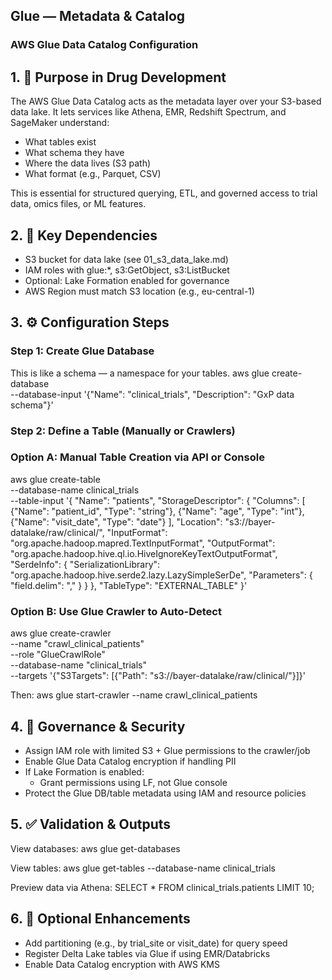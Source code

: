 ## Glue — Metadata & Catalog
### AWS Glue Data Catalog Configuration

## 1. 🎯 Purpose in Drug Development
The AWS Glue Data Catalog acts as the metadata layer over your S3-based data lake. It lets services like Athena, EMR, Redshift Spectrum, and SageMaker understand:
- What tables exist
- What schema they have
- Where the data lives (S3 path)
- What format (e.g., Parquet, CSV)

This is essential for structured querying, ETL, and governed access to trial data, omics files, or ML features.

## 2. 🔗 Key Dependencies
- S3 bucket for data lake (see 01_s3_data_lake.md)
- IAM roles with glue:*, s3:GetObject, s3:ListBucket
- Optional: Lake Formation enabled for governance
- AWS Region must match S3 location (e.g., eu-central-1)

## 3. ⚙️ Configuration Steps
### Step 1: Create Glue Database
This is like a schema — a namespace for your tables.
aws glue create-database \
  --database-input '{"Name": "clinical_trials", "Description": "GxP data schema"}'

### Step 2: Define a Table (Manually or Crawlers)
### Option A: Manual Table Creation via API or Console
aws glue create-table \
  --database-name clinical_trials \
  --table-input '{
    "Name": "patients",
    "StorageDescriptor": {
      "Columns": [
        {"Name": "patient_id", "Type": "string"},
        {"Name": "age", "Type": "int"},
        {"Name": "visit_date", "Type": "date"}
      ],
      "Location": "s3://bayer-datalake/raw/clinical/",
      "InputFormat": "org.apache.hadoop.mapred.TextInputFormat",
      "OutputFormat": "org.apache.hadoop.hive.ql.io.HiveIgnoreKeyTextOutputFormat",
      "SerdeInfo": {
        "SerializationLibrary": "org.apache.hadoop.hive.serde2.lazy.LazySimpleSerDe",
        "Parameters": { "field.delim": "," }
      }
    },
    "TableType": "EXTERNAL_TABLE"
  }'

### Option B: Use Glue Crawler to Auto-Detect
aws glue create-crawler \
  --name "crawl_clinical_patients" \
  --role "GlueCrawlRole" \
  --database-name "clinical_trials" \
  --targets '{"S3Targets": [{"Path": "s3://bayer-datalake/raw/clinical/"}]}'

Then:
aws glue start-crawler --name crawl_clinical_patients

## 4. 🔐 Governance & Security
 - Assign IAM role with limited S3 + Glue permissions to the crawler/job
 - Enable Glue Data Catalog encryption if handling PII
 - If Lake Formation is enabled:
     - Grant permissions using LF, not Glue console
 - Protect the Glue DB/table metadata using IAM and resource policies

## 5. ✅ Validation & Outputs
View databases:
aws glue get-databases

View tables:
aws glue get-tables --database-name clinical_trials

Preview data via Athena:
SELECT * FROM clinical_trials.patients LIMIT 10;

## 6. 🌱 Optional Enhancements
- Add partitioning (e.g., by trial_site or visit_date) for query speed
- Register Delta Lake tables via Glue if using EMR/Databricks
- Enable Data Catalog encryption with AWS KMS

